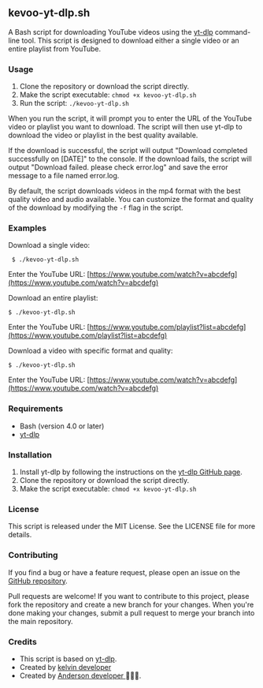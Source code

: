 
## kevoo-yt-dlp.sh

A Bash script for downloading YouTube videos using the [yt-dlp](https://github.com/yt-dlp/yt-dlp) command-line tool. This script is designed to download either a single video or an entire playlist from YouTube.

### Usage

1. Clone the repository or download the script directly.
2. Make the script executable: `chmod +x kevoo-yt-dlp.sh`
3. Run the script: `./kevoo-yt-dlp.sh`

When you run the script, it will prompt you to enter the URL of the YouTube video or playlist you want to download. The script will then use yt-dlp to download the video or playlist in the best quality available.

If the download is successful, the script will output "Download completed successfully on [DATE]" to the console. If the download fails, the script will output "Download failed. please check error.log" and save the error message to a file named error.log.

By default, the script downloads videos in the mp4 format with the best quality video and audio available. You can customize the format and quality of the download by modifying the `-f` flag in the script.

### Examples

Download a single video:

` $ ./kevoo-yt-dlp.sh`

 Enter the YouTube URL: [https://www.youtube.com/watch?v=abcdefg](https://www.youtube.com/watch?v=abcdefg) 

Download an entire playlist:

`$ ./kevoo-yt-dlp.sh`

 Enter the YouTube URL: [https://www.youtube.com/playlist?list=abcdefg](https://www.youtube.com/playlist?list=abcdefg)

Download a video with specific format and quality:


`$ ./kevoo-yt-dlp.sh `

Enter the YouTube URL: [https://www.youtube.com/watch?v=abcdefg](https://www.youtube.com/watch?v=abcdefg)


### Requirements

- Bash (version 4.0 or later)
- [yt-dlp](https://github.com/yt-dlp/yt-dlp)

### Installation

1. Install yt-dlp by following the instructions on the [yt-dlp GitHub page](https://github.com/yt-dlp/yt-dlp).
2. Clone the repository or download the script directly.
3. Make the script executable: `chmod +x kevoo-yt-dlp.sh`

### License

This script is released under the MIT License. See the LICENSE file for more details.

### Contributing

If you find a bug or have a feature request, please open an issue on the [GitHub repository](https://github.com/Deus2021/kevoo-tube-downloader).

Pull requests are welcome! If you want to contribute to this project, please fork the repository and create a new branch for your changes. When you're done making your changes, submit a pull request to merge your branch into the main repository.

### Credits

- This script is based on [yt-dlp](https://github.com/yt-dlp/yt-dlp).
- Created by [kelvin developer ](https://github.com/Deus2021)
- Created by [Anderson developer ](https://github.com/blackmitnick) 🧑🏻‍💻.
